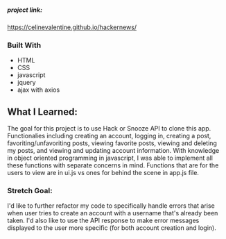 ##### project link: 
https://celinevalentine.github.io/hackernews/

### Built With

* HTML
* CSS
* javascript
* jquery
* ajax with axios




<!-- GETTING STARTED -->
## What I Learned:

The goal for this project is to use Hack or Snooze API to clone this app. Functionalies including creating an account, logging in, creating a post, favoriting/unfavoriting posts, viewing favorite posts, viewing and deleting my posts, and viewing and updating account information. With knowledge in object oriented programming in javascript, I was able to implement all these functions with separate concerns in mind. Functions that are for the users to view are in ui.js vs ones for behind the scene in app.js file. 


### Stretch Goal:

I'd like to further refactor my code to specifically handle errors that arise when user tries to create an account with a username that's already been taken. I'd also like to use the API response to make error messages displayed to the user more specific (for both account creation and login).


